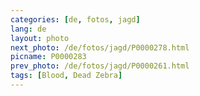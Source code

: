 ```yaml
---
categories: [de, fotos, jagd]
lang: de
layout: photo
next_photo: /de/fotos/jagd/P0000278.html
picname: P0000283
prev_photo: /de/fotos/jagd/P0000261.html
tags: [Blood, Dead Zebra]
---
```

